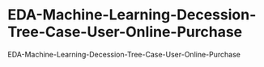 # EDA-Machine-Learning-Decession-Tree-Case-User-Online-Purchase
EDA-Machine-Learning-Decession-Tree-Case-User-Online-Purchase
